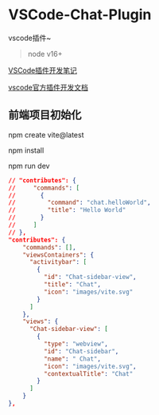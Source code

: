 





# VSCode-Chat-Plugin


vscode插件~


> node v16+


[VSCode插件开发笔记]()



[vscode官方插件开发文档](https://code.visualstudio.com/api/get-started/your-first-extension)




## 前端项目初始化


npm create vite@latest

npm install

npm run dev



``` json
// "contributes": {
//     "commands": [
//       {
//         "command": "chat.helloWorld",
//         "title": "Hello World"
//       }
//     ]
// },
"contributes": {
    "commands": [],
    "viewsContainers": {
      "activitybar": [
        {
          "id": "Chat-sidebar-view",
          "title": "Chat",
          "icon": "images/vite.svg"
        }
      ]
    },
    "views": {
      "Chat-sidebar-view": [
        {
          "type": "webview",
          "id": "Chat-sidebar",
          "name": " Chat",
          "icon": "images/vite.svg",
          "contextualTitle": "Chat"
        }
      ]
    }
},

```